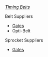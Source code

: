 [*Timing Belts*](https://en.wikipedia.org/wiki/Toothed_belt)

Belt Suppliers
* [Gates](http://www.gates.com/products/industrial/industrial-belts)
* Opti-Belt

Sprocket Suppliers
* [Gates](http://www.gates.com/products/industrial/industrial-belts)